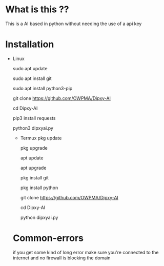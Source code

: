 # What is this ?? 
This is a AI based in python without needing the use of a api key
# Installation 
* Linux

  sudo apt update
  
  sudo apt install git
  
  sudo apt install python3-pip
  
  git clone https://github.com/OWPMA/Dipxy-AI
  
  cd Dipxy-AI
  
  pip3 install requests
  
  python3 dipxyai.py
  
  * Termux
    pkg update
    
    pkg upgrade
    
    apt update
    
    apt upgrade
    
    pkg install git
    
    pkg install python
    
    git clone https://github.com/OWPMA/Dipxy-AI
    
    cd Dipxy-AI
    
    python dipxyai.py
   # Common-errors
  if you get some kind of long error make sure you're connected to the internet and no firewall is blocking the domain

